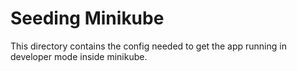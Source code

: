 # Seeding Minikube

This directory contains the config needed to get the app running in developer mode inside minikube.
